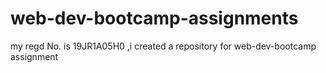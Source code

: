 # web-dev-bootcamp-assignments
my regd No. is 19JR1A05H0 ,i created a repository for web-dev-bootcamp assignment
